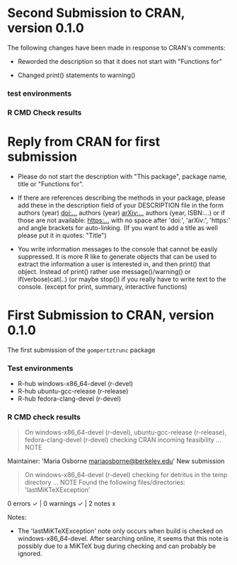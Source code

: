 # Second Submission to CRAN, version 0.1.0
The following changes have been made in response to CRAN's comments:

- Reworded the description so that it does not start with "Functions for"

- Changed print() statements to warning()

### test environments

### R CMD Check results



# Reply from CRAN for first submission
- Please do not start the description with "This package", package name, title or
"Functions for".

- If there are references describing the methods in your package, please 
add these in the description field of your DESCRIPTION file in the form
authors (year) <doi:...>
authors (year) <arXiv:...>
authors (year, ISBN:...)
or if those are not available: <https:...>
with no space after 'doi:', 'arXiv:', 'https:' and angle brackets for 
auto-linking.
(If you want to add a title as well please put it in quotes: "Title")

- You write information messages to the console that cannot be easily 
suppressed. It is more R like to generate objects that can be used to 
extract the information a user is interested in, and then print() that 
object.
Instead of print() rather use message()/warning()  or if(verbose)cat(..) 
(or maybe stop()) if you really have to write text to the console.
(except for print, summary, interactive functions)


# First Submission to CRAN, version 0.1.0

The first submission of the `gompertztrunc` package

### Test environments
- R-hub windows-x86_64-devel (r-devel)
- R-hub ubuntu-gcc-release (r-release)
- R-hub fedora-clang-devel (r-devel)

### R CMD check results
> On windows-x86_64-devel (r-devel), ubuntu-gcc-release (r-release), fedora-clang-devel (r-devel)
  checking CRAN incoming feasibility ... NOTE
  
  Maintainer: 'Maria Osborne <mariaosborne@berkeley.edu>'
  New submission

> On windows-x86_64-devel (r-devel)
  checking for detritus in the temp directory ... NOTE
  Found the following files/directories:
    'lastMiKTeXException'

0 errors ✓ | 0 warnings ✓ | 2 notes x

Notes:
* The 'lastMiKTeXException' note only occurs when build is checked on windows-x86_64-devel. After searching online, it seems that this note is possibly due to a MiKTeX bug during checking and can probably be ignored.


